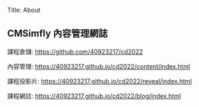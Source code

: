 Title: About

## CMSimfly 內容管理網誌

課程倉儲: <a href="https://github.com/40923217/cd2022">https://github.com/40923217/cd2022</a>

內容管理: <a href="https://40923217.github.io/cd2022/content/index.html">https://40923217.github.io/cd2022/content/index.html</a>

課程投影片: <a href="https://40923217.github.io/cd2022/reveal/index.html">https://40923217.github.io/cd2022/reveal/index.html</a>

課程網誌: <a href="https://40923217.github.io/cd2022/blog/index.html">https://40923217.github.io/cd2022/blog/index.html</a>








